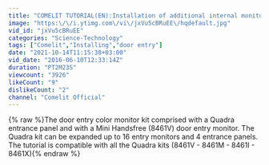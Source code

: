 ```yaml
---
title: "COMELIT TUTORIAL(EN):Installation of additional internal monitor(6721W)  in 2-wire Quadra kit"
image: "https:\/\/i.ytimg.com\/vi\/jxVu5cBRuEE\/hqdefault.jpg"
vid_id: "jxVu5cBRuEE"
categories: "Science-Technology"
tags: ["Comelit","Installing","door entry"]
date: "2021-10-14T11:15:38+03:00"
vid_date: "2016-06-10T12:33:14Z"
duration: "PT2M23S"
viewcount: "3926"
likeCount: "9"
dislikeCount: "2"
channel: "Comelit Official"
---
```

{% raw %}The door entry color monitor kit comprised with a Quadra entrance panel and with a Mini Handsfree (8461V) door entry monitor. The Quadra kit can be expanded up to 16 entry monitors and 4 entrance panels. The tutorial is compatible with all the Quadra kits (8461V - 8461M - 8461I - 8461X){% endraw %}
